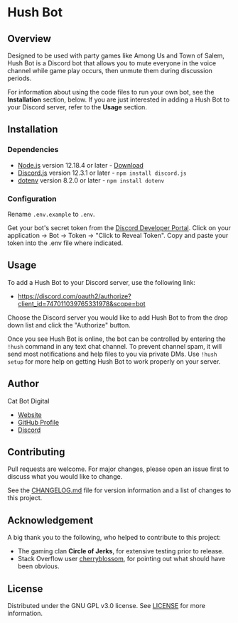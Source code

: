 # Hush Bot

## Overview
Designed to be used with party games like Among Us and Town of Salem, Hush Bot is a Discord bot that allows you to mute everyone in the voice channel while game play occurs, then unmute them during discussion periods.

For information about using the code files to run your own bot, see the **Installation** section, below. If you are just interested in adding a Hush Bot to your Discord server, refer to the **Usage** section.

## Installation

### Dependencies
- [Node.js](https://nodejs.org) version 12.18.4 or later - [Download](https://nodejs.org/en/download/)
- [Discord.js](https://discord.js.org) version 12.3.1 or later - ```npm install discord.js```
- [dotenv](https://www.npmjs.com/package/dotenv) version 8.2.0 or later - ```npm install dotenv```

### Configuration
Rename ```.env.example``` to ```.env```.

Get your bot's secret token from the [Discord Developer Portal](https://discordapp.com/developers/applications/). Click on your application -> Bot -> Token -> "Click to Reveal Token". Copy and paste your token into the .env file where indicated.

## Usage
To add a Hush Bot to your Discord server, use the following link:

- https://discord.com/oauth2/authorize?client_id=747011039765331978&scope=bot

Choose the Discord server you would like to add Hush Bot to from the drop down list and click the "Authorize" button.

Once you see Hush Bot is online, the bot can be controlled by entering the ```!hush``` command in any text chat channel. To prevent channel spam, it will send most notifications and help files to you via private DMs. Use ```!hush setup``` for more help on getting Hush Bot to work properly on your server.

## Author
Cat Bot Digital
- [Website](https://www.catbotdigital.com)
- [GitHub Profile](https://github.com/cat-bot-digital)
- [Discord](https://discord.gg/P3NkDHc)

## Contributing
Pull requests are welcome. For major changes, please open an issue first to discuss what you would like to change.

See the [CHANGELOG.md](CHANGELOG.md) file for version information and a list of changes to this project.

## Acknowledgement
A big thank you to the following, who helped to contribute to this project:

- The gaming clan **Circle of Jerks**, for extensive testing prior to release.
- Stack Overflow user [cherryblossom](https://stackoverflow.com/users/8289918/cherryblossom), for pointing out what should have been obvious.

## License
Distributed under the GNU GPL v3.0 license. See [LICENSE](LICENSE) for more information.

